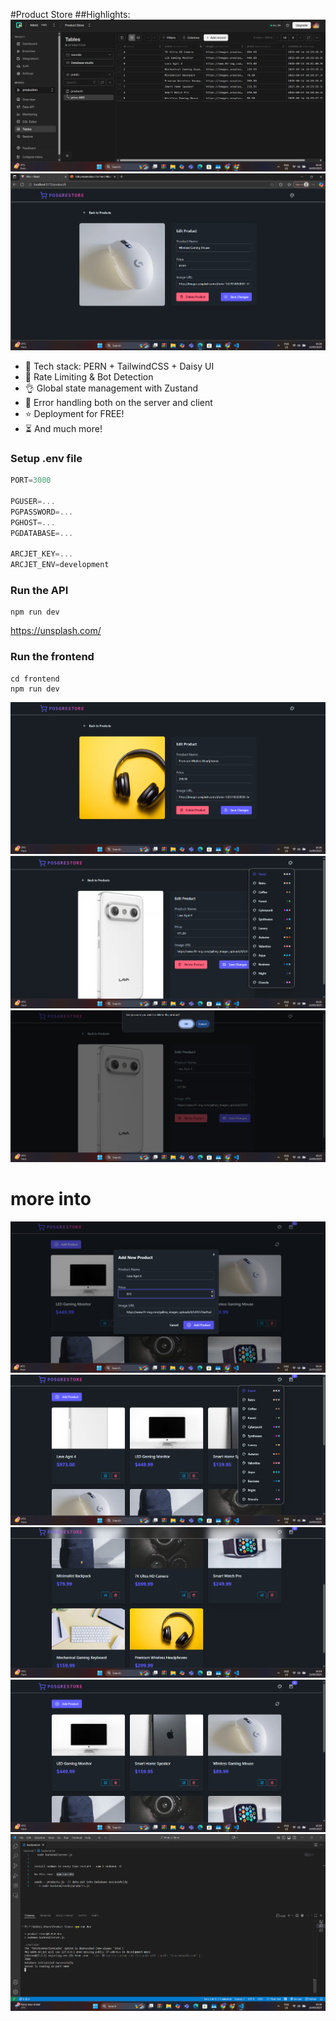#Product Store
##Highlights:
<img src="./screenshot/1.png"/>
<img src="./screenshot/2.png"/>


- 🌟 Tech stack: PERN + TailwindCSS + Daisy UI
- 🚀 Rate Limiting & Bot Detection
- 👌 Global state management with Zustand
- 🐞 Error handling both on the server and client
- ⭐ Deployment for FREE!
- ⏳ And much more!

### Setup .env file

```js
PORT=3000

PGUSER=...
PGPASSWORD=...
PGHOST=...
PGDATABASE=...

ARCJET_KEY=...
ARCJET_ENV=development
```

### Run the API

```shell
npm run dev
```


https://unsplash.com/
### Run the frontend

```shell
cd frontend
npm run dev
```



<img src="./screenshot/4.png"/>
<img src="./screenshot/5.png"/>
<img src="./screenshot/6.png"/>


# more into 

<img src="./screenshot/7.png"/>
<img src="./screenshot/8.png"/>
<img src="./screenshot/9.png"/>

<img src="./screenshot/10.png"/>
<img src="./screenshot/12.png"/>
